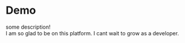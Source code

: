 # Demo

some description!<br>
I am so glad to be on this platform.
I cant wait to grow as a developer.


